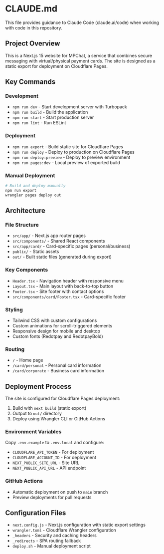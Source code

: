 # CLAUDE.md

This file provides guidance to Claude Code (claude.ai/code) when working with code in this repository.

## Project Overview

This is a Next.js 15 website for MPChat, a service that combines secure messaging with virtual/physical payment cards. The site is designed as a static export for deployment on Cloudflare Pages.

## Key Commands

### Development
- `npm run dev` - Start development server with Turbopack
- `npm run build` - Build the application
- `npm run start` - Start production server
- `npm run lint` - Run ESLint

### Deployment
- `npm run export` - Build static site for Cloudflare Pages
- `npm run deploy` - Deploy to production on Cloudflare Pages
- `npm run deploy:preview` - Deploy to preview environment
- `npm run pages:dev` - Local preview of exported build

### Manual Deployment
```bash
# Build and deploy manually
npm run export
wrangler pages deploy out
```

## Architecture

### File Structure
- `src/app/` - Next.js app router pages
- `src/components/` - Shared React components
- `src/app/card/` - Card-specific pages (personal/business)
- `public/` - Static assets
- `out/` - Built static files (generated during export)

### Key Components
- `Header.tsx` - Navigation header with responsive menu
- `Layout.tsx` - Main layout with back-to-top button
- `Footer.tsx` - Site footer with contact options
- `src/components/card/Footer.tsx` - Card-specific footer

### Styling
- Tailwind CSS with custom configurations
- Custom animations for scroll-triggered elements
- Responsive design for mobile and desktop
- Custom fonts (Redotpay and RedotpayBold)

### Routing
- `/` - Home page
- `/card/personal` - Personal card information
- `/card/corporate` - Business card information

## Deployment Process

The site is configured for Cloudflare Pages deployment:

1. Build with `next build` (static export)
2. Output to `out/` directory
3. Deploy using Wrangler CLI or GitHub Actions

### Environment Variables
Copy `.env.example` to `.env.local` and configure:
- `CLOUDFLARE_API_TOKEN` - For deployment
- `CLOUDFLARE_ACCOUNT_ID` - For deployment
- `NEXT_PUBLIC_SITE_URL` - Site URL
- `NEXT_PUBLIC_API_URL` - API endpoint

### GitHub Actions
- Automatic deployment on push to `main` branch
- Preview deployments for pull requests

## Configuration Files

- `next.config.js` - Next.js configuration with static export settings
- `wrangler.toml` - Cloudflare Wrangler configuration
- `_headers` - Security and caching headers
- `_redirects` - SPA routing fallback
- `deploy.sh` - Manual deployment script
